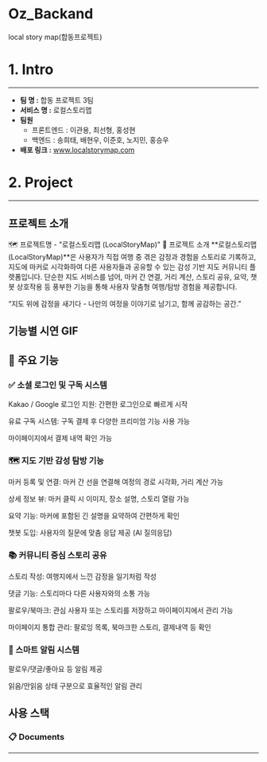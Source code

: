 # Oz_Backand
local story map(합동프로젝트)
# 1. Intro

---

- **팀 명 :** 합동 프로젝트 3팀
- **서비스 명 :** 로컬스토리맵
- **팀원**
    - 프론트엔드 : 이관용, 최선형, 홍성현
    - 백엔드 : 송희태, 배현우, 이준호, 노지민, 홍승우
- **배포 링크 :** www.localstorymap.com

# 2. Project

---

## 프로젝트 소개
🗺️ 프로젝트명 - "로컬스토리맵 (LocalStoryMap)"
🧭 프로젝트 소개
**로컬스토리맵(LocalStoryMap)**은 사용자가 직접 여행 중 겪은 감정과 경험을 스토리로 기록하고, 지도에 마커로 시각화하여 다른 사용자들과 공유할 수 있는 감성 기반 지도 커뮤니티 플랫폼입니다.
단순한 지도 서비스를 넘어, 마커 간 연결, 거리 계산, 스토리 공유, 요약, 챗봇 상호작용 등 풍부한 기능을 통해 사용자 맞춤형 여행/탐방 경험을 제공합니다.

“지도 위에 감정을 새기다 - 나만의 여정을 이야기로 남기고, 함께 공감하는 공간.”

## 기능별 시연 GIF


## 🚀 주요 기능
### ✅ 소셜 로그인 및 구독 시스템
Kakao / Google 로그인 지원: 간편한 로그인으로 빠르게 시작

유료 구독 시스템: 구독 결제 후 다양한 프리미엄 기능 사용 가능

마이페이지에서 결제 내역 확인 가능

### 🗺️ 지도 기반 감성 탐방 기능
마커 등록 및 연결: 마커 간 선을 연결해 여정의 경로 시각화, 거리 계산 가능

상세 정보 뷰: 마커 클릭 시 이미지, 장소 설명, 스토리 열람 가능

요약 기능: 마커에 포함된 긴 설명을 요약하여 간편하게 확인

챗봇 도입: 사용자의 질문에 맞춤 응답 제공 (AI 질의응답)

### 📚 커뮤니티 중심 스토리 공유
스토리 작성: 여행지에서 느낀 감정을 일기처럼 작성

댓글 기능: 스토리마다 다른 사용자와의 소통 가능

팔로우/북마크: 관심 사용자 또는 스토리를 저장하고 마이페이지에서 관리 가능

마이페이지 통합 관리: 팔로잉 목록, 북마크한 스토리, 결제내역 등 확인

### 🔔 스마트 알림 시스템
팔로우/댓글/좋아요 등 알림 제공

읽음/안읽음 상태 구분으로 효율적인 알림 관리

## 사용 스택

### 📋 Documents
---

